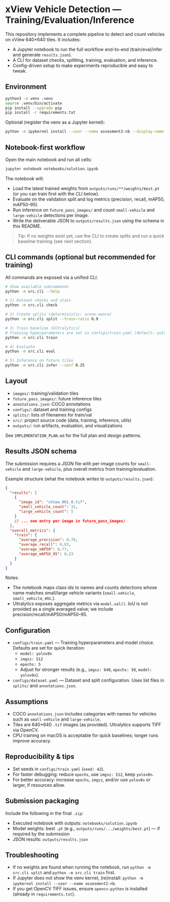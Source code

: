 # xView Vehicle Detection — Training/Evaluation/Inference

This repository implements a complete pipeline to detect and count vehicles on xView 640×640 tiles. It includes:

- A Jupyter notebook to run the full workflow end-to-end (train/eval/infer and generate `results.json`).
- A CLI for dataset checks, splitting, training, evaluation, and inference.
- Config-driven setup to make experiments reproducible and easy to tweak.

## Environment

```bash
python3 -m venv .venv
source .venv/bin/activate
pip install --upgrade pip
pip install -r requirements.txt
```

Optional (register the venv as a Jupyter kernel):

```bash
python -m ipykernel install --user --name assesment2-nb --display-name "Python (assesment2)"
```

## Notebook-first workflow

Open the main notebook and run all cells:

```bash
jupyter notebook notebooks/solution.ipynb
```

The notebook will:

- Load the latest trained weights from `outputs/runs/**/weights/best.pt` (or you can train first with the CLI below).
- Evaluate on the validation split and log metrics (precision, recall, mAP50, mAP50–95).
- Run inference on `future_pass_images/` and count `small-vehicle` and `large-vehicle` detections per image.
- Write the deliverable JSON to `outputs/results.json` using the schema in this README.

> Tip: If no weights exist yet, use the CLI to create splits and run a quick baseline training (see next section).

## CLI commands (optional but recommended for training)

All commands are exposed via a unified CLI.

```bash
# Show available subcommands
python -m src.cli --help

# 1) Dataset checks and stats
python -m src.cli check

# 2) Create splits (deterministic; scene-aware)
python -m src.cli split --train-ratio 0.9

# 3) Train baseline (Ultralytics)
# Training hyperparameters are set in configs/train.yaml (default: yolov8n, imgsz=512, epochs=5 for quick runs)
python -m src.cli train

# 4) Evaluate
python -m src.cli eval

# 5) Inference on future tiles
python -m src.cli infer --conf 0.25
```

## Layout

- `images/`: training/validation tiles
- `future_pass_images/`: future inference tiles
- `annotations.json`: COCO annotations
- `configs/`: dataset and training configs
- `splits/`: lists of filenames for train/val
- `src/`: project source code (data, training, inference, utils)
- `outputs/`: run artifacts, evaluation, and visualizations

See `IMPLEMENTATION_PLAN.md` for the full plan and design patterns.

## Results JSON schema

The submission requires a JSON file with per-image counts for `small-vehicle` and `large-vehicle`, plus overall metrics from training/evaluation.

Example structure (what the notebook writes to `outputs/results.json`):

```json
{
  "results": [
    {
      "image_id": "xView_001_0.tif",
      "small_vehicle_count": 15,
      "large_vehicle_count": 5
    }
    // ... one entry per image in future_pass_images/
  ],
  "overall_metrics": {
    "train": {
      "average_precision": 0.78,
      "average_recall": 0.83,
      "average_mAP50": 0.77,
      "average_mAP50_95": 0.23
    }
  }
}
```

Notes:

- The notebook maps class ids to names and counts detections whose name matches small/large vehicle variants (`small-vehicle`, `small_vehicle`, etc.).
- Ultralytics exposes aggregate metrics via `model.val()`. IoU is not provided as a single averaged value; we include precision/recall/mAP50/mAP50–95.

## Configuration

- `configs/train.yaml` — Training hyperparameters and model choice. Defaults are set for quick iteration:
  - `model: yolov8n`
  - `imgsz: 512`
  - `epochs: 5`
  - Adjust for stronger results (e.g., `imgsz: 640`, `epochs: 50`, `model: yolov8s`).
- `configs/dataset.yaml` — Dataset and split configuration. Uses list files in `splits/` and `annotations.json`.

## Assumptions

- COCO `annotations.json` includes categories with names for vehicles such as `small-vehicle` and `large-vehicle`.
- Tiles are 640×640 `.tif` images (as provided). Ultralytics supports TIFF via OpenCV.
- CPU training on macOS is acceptable for quick baselines; longer runs improve accuracy.

## Reproducibility & tips

- Set seeds in `configs/train.yaml` (`seed: 42`).
- For faster debugging: reduce `epochs`, use `imgsz: 512`, keep `yolov8n`.
- For better accuracy: increase `epochs`, `imgsz`, and/or use `yolov8s` or larger, if resources allow.

## Submission packaging

Include the following in the final `.zip`:

- Executed notebook with outputs: `notebooks/solution.ipynb`
- Model weights: best `.pt` (e.g., `outputs/runs/.../weights/best.pt`) — if required by the submission
- JSON results: `outputs/results.json`

## Troubleshooting

- If no weights are found when running the notebook, run `python -m src.cli split` and `python -m src.cli train` first.
- If Jupyter does not show the venv kernel, (re)install: `python -m ipykernel install --user --name assesment2-nb`.
- If you get OpenCV TIFF issues, ensure `opencv-python` is installed (already in `requirements.txt`).
